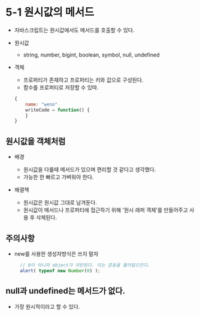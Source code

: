 # 5-1 원시값의 메서드
- 자바스크립트는 원시값에서도 메서드를 호출할 수 있다.
- 원시값
    - string, number, bigint, boolean, symbol, null, undefined
    
- 객체
    - 프로퍼티가 존재하고 프로퍼티는 키와 값으로 구성된다.
    - 함수를 프로퍼티로 저장할 수 있따.
    ```javascript
  {
        name: "weno"
        writeCode = function() {
        }         
   }
    ```
  
## 원시값을 객체처럼
- 배경
  - 원시값을 다룰때 메서드가 있으며 편리할 것 같다고 생각했다.
  - 가능한 한 빠르고 가벼워야 한다.
  
- 해결책
  - 원시값은 원시값 그대로 남겨둔다.
  - 원시값이 메서드나 프로퍼티에 접근하기 위해 '원시 래퍼 객체'를 만들어주고 사용 후 삭제된다.
  
## 주의사항
- new를 사용한 생성자방식은 쓰지 말자
  ```javascript
    // 0이 아니라 object가 리턴된다. 이는 혼동을 불러일으킨다.
    alert( typeof new Number(0) );
  ```

## null과 undefined는 메서드가 없다.
- 가장 원시적이라고 할 수 있다.
